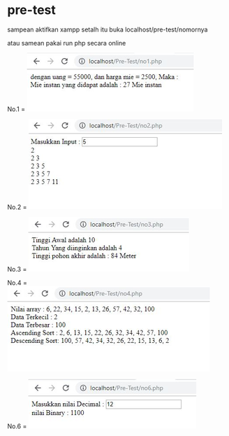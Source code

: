 # pre-test

sampean aktifkan xampp setalh itu buka localhost/pre-test/nomornya

atau samean pakai run php secara online 

No.1 = ![Screenshot](Pre-Test/assets/no1.JPG	)

No.2 =
![Screenshot](Pre-Test/assets/no2.JPG	)

No.3 =
![Screenshot](Pre-Test/assets/no3.JPG	)

No.4 =
![Screenshot](Pre-Test/assets/no4.JPG	)

No.6 =
![Screenshot](Pre-Test/assets/no6.JPG	)
